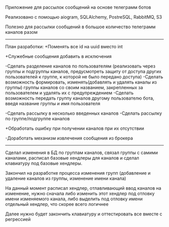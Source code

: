 Приложение для рассылок сообщений на основе телеграмм ботов

Реализовано с помощью aiogram, SQLAlchemy, PostreSQL, RabbitMQ, S3

Полезно для рассылки сообщений в большое количество телеграмм каналов разом

______________________________________________________________________________
План разработки:
+Поменять все id на uuid вместо int

+Служебные сообщения добавить в исключения

-Сделать разделение каналов по пользователям (реализовать через группы и подгруппы каналов,
предусмотреть защиту от доступа других пользователей к группе, к которой не было передано доступа)
-Сделать возможность формировать, изменять(добавлять и удалять каналы из группы)
группы каналов со своим названием, закрепленных за пользователем и удалять их с предупреждением
-Сделать возможность передать группу каналов другому пользователю бота, введя название
группы и имя пользователя

-Сделать рассылку в несколько введенных каналов
-Сделать рассылку по группе/подгруппе каналов

+Обработать ошибку при получении каналов при их отсутствии

-Доработать механизм извлечения сообщения из брокера

________________________________________________________________________________
Сделал изменения в БД по группам каналов, связал группы с самими каналами,
расписал базовые хендлеры для каналов и сделал клавиатуру под базовые хендлеры.

Закончил на разработке процесса изменения групп (добавление и удаление каналов из группы,
изменение имени канала)

На данный момент расписал хендлер, отлавливающий ввод каналов на изменение, нужно сначала либо
изменить этот хендлер под отловку имени изменяемого канала, либо выделить под отловку имени
отдельный хендлер, что скорее всего логичнее

Далее нужно будет закончить клавиатуру и оттестировать все вместе с регрессией